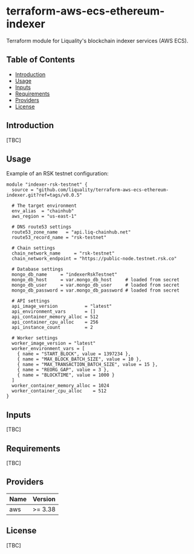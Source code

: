 # terraform-aws-ecs-ethereum-indexer

Terraform module for Liquality's blockchain indexer services (AWS ECS).

## Table of Contents

* [Introduction][section-introduction]
* [Usage][section-usage]
* [Inputs][section-inputs]
* [Requirements][section-requirements]
* [Providers][section-providers]
* [License][section-license]


## Introduction

[TBC]


## Usage

Example of an RSK testnet configuration:

```
module "indexer-rsk-testnet" {
  source = "github.com/liquality/terraform-aws-ecs-ethereum-indexer.git?ref=tags/v0.0.5"

  # The target environment
  env_alias  = "chainhub"
  aws_region = "us-east-1"

  # DNS route53 settings
  route53_zone_name   = "api.liq-chainhub.net"
  route53_record_name = "rsk-testnet"

  # Chain settings
  chain_network_name     = "rsk-testnet"
  chain_network_endpoint = "https://public-node.testnet.rsk.co"

  # Database settings
  mongo_db_name     = "indexerRskTestnet"
  mongo_db_host     = var.mongo_db_host     # loaded from secret
  mongo_db_user     = var.mongo_db_user     # loaded from secret
  mongo_db_password = var.mongo_db_password # loaded from secret

  # API settings
  api_image_version          = "latest"
  api_environment_vars       = []
  api_container_memory_alloc = 512
  api_container_cpu_alloc    = 256
  api_instance_count         = 2

  # Worker settings
  worker_image_version = "latest"
  worker_environment_vars = [
    { name = "START_BLOCK", value = 1397234 },
    { name = "MAX_BLOCK_BATCH_SIZE", value = 10 },
    { name = "MAX_TRANSACTION_BATCH_SIZE", value = 15 },
    { name = "REORG_GAP", value = 3 },
    { name = "BLOCKTIME", value = 1000 }
  ]
  worker_container_memory_alloc = 1024
  worker_container_cpu_alloc    = 512
}
```


## Inputs

[TBC]


## Requirements

[TBC]


## Providers

| Name    | Version |
| ------- | ------- |
| aws     | >= 3.38 |


## License

[TBC]



[section-introduction]: #introduction
[section-usage]: #usage
[section-inputs]: #inputs
[section-requirements]: #requirements
[section-providers]: #providers
[section-license]: #license

